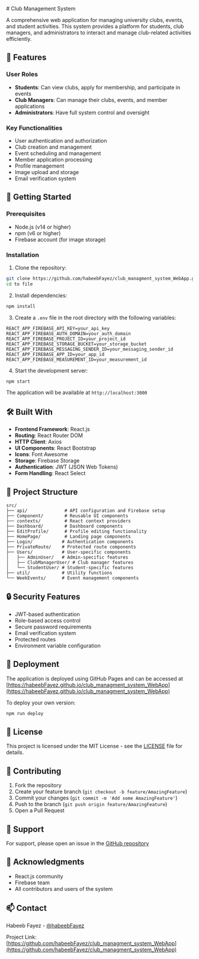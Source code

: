 ﻿﻿# Club Management System

A comprehensive web application for managing university clubs, events, and student activities. This system provides a platform for students, club managers, and administrators to interact and manage club-related activities efficiently.

## 🌟 Features

### User Roles
- **Students**: Can view clubs, apply for membership, and participate in events
- **Club Managers**: Can manage their clubs, events, and member applications
- **Administrators**: Have full system control and oversight

### Key Functionalities
- User authentication and authorization
- Club creation and management
- Event scheduling and management
- Member application processing
- Profile management
- Image upload and storage
- Email verification system

## 🚀 Getting Started

### Prerequisites
- Node.js (v14 or higher)
- npm (v6 or higher)
- Firebase account (for image storage)

### Installation

1. Clone the repository:
```bash
git clone https://github.com/habeebFayez/club_managment_system_WebApp.git
cd to file 
```

2. Install dependencies:
```bash
npm install
```

3. Create a `.env` file in the root directory with the following variables:
```env
REACT_APP_FIREBASE_API_KEY=your_api_key
REACT_APP_FIREBASE_AUTH_DOMAIN=your_auth_domain
REACT_APP_FIREBASE_PROJECT_ID=your_project_id
REACT_APP_FIREBASE_STORAGE_BUCKET=your_storage_bucket
REACT_APP_FIREBASE_MESSAGING_SENDER_ID=your_messaging_sender_id
REACT_APP_FIREBASE_APP_ID=your_app_id
REACT_APP_FIREBASE_MEASUREMENT_ID=your_measurement_id
```

4. Start the development server:
```bash
npm start
```

The application will be available at `http://localhost:3000`

## 🛠️ Built With

- **Frontend Framework**: React.js
- **Routing**: React Router DOM
- **HTTP Client**: Axios
- **UI Components**: React Bootstrap
- **Icons**: Font Awesome
- **Storage**: Firebase Storage
- **Authentication**: JWT (JSON Web Tokens)
- **Form Handling**: React Select

## 📁 Project Structure

```
src/
├── api/              # API configuration and Firebase setup
├── Component/        # Reusable UI components
├── contexts/         # React context providers
├── Dashboard/        # Dashboard components
├── EditProfile/      # Profile editing functionality
├── HomePage/         # Landing page components
├── Login/           # Authentication components
├── PrivateRoute/    # Protected route components
├── Users/           # User-specific components
│   ├── AdminUser/   # Admin-specific features
│   ├── ClubManagerUser/ # Club manager features
│   └── StudentUser/ # Student-specific features
├── util/            # Utility functions
└── WeekEvents/      # Event management components
```

## 🔒 Security Features

- JWT-based authentication
- Role-based access control
- Secure password requirements
- Email verification system
- Protected routes
- Environment variable configuration

## 🚀 Deployment

The application is deployed using GitHub Pages and can be accessed at [https://habeebFayez.github.io/club_managment_system_WebApp](https://habeebFayez.github.io/club_managment_system_WebApp)

To deploy your own version:

```bash
npm run deploy
```

## 📝 License

This project is licensed under the MIT License - see the [LICENSE](LICENSE) file for details.

## 🤝 Contributing

1. Fork the repository
2. Create your feature branch (`git checkout -b feature/AmazingFeature`)
3. Commit your changes (`git commit -m 'Add some AmazingFeature'`)
4. Push to the branch (`git push origin feature/AmazingFeature`)
5. Open a Pull Request

## 📧 Support

For support, please open an issue in the [GitHub repository](https://github.com/habeebFayez/club_managment_system_WebApp/issues)

## 🙏 Acknowledgments

- React.js community
- Firebase team
- All contributors and users of the system

## 📫 Contact

Habeeb Fayez - [@habeebFayez](https://github.com/habeebFayez)

Project Link: [https://github.com/habeebFayez/club_managment_system_WebApp](https://github.com/habeebFayez/club_managment_system_WebApp)
